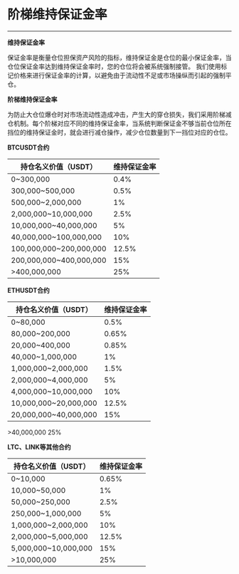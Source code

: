 # **阶梯维持保证金率**

------

**维持保证金率**

保证金率是衡量仓位担保资产风险的指标，维持保证金是仓位的最小保证金率，当仓位保证金率达到维持保证金率时，您的仓位将会被系统强制接管。 我们使用标记价格来进行保证金率的计算，以避免由于流动性不足或市场操纵而引起的强制平仓。

**阶梯维持保证金率**

为防止大仓位爆仓时对市场流动性造成冲击，产生大的穿仓损失，我们采用阶梯减仓机制。每个阶梯对应不同的维持保证金率，当系统判断保证金不够当前仓位所在挡位的维持保证金时，就会进行减仓操作，减少仓位数量到下一挡位对应的仓位。

**BTCUSDT合约**

| 持仓名义价值（USDT）    | 维持保证金率 |
| ----------------------- | ------------ |
| 0~300,000               | 0.4%         |
| 300,000~500,000         | 0.5%         |
| 500,000~2,000,000       | 1%           |
| 2,000,000~10,000,000    | 2.5%         |
| 10,000,000~40,000,000   | 5%           |
| 40,000,000~100,000,000  | 10%          |
| 100,000,000~200,000,000 | 12.5%        |
| 200,000,000~400,000,000 | 15%          |
| \>400,000,000           | 25%          |

**ETHUSDT合约**

| 持仓名义价值（USDT）  | 维持保证金率 |
| --------------------- | ------------ |
| 0~80,000              | 0.5%         |
| 80,000~200,000        | 0.65%        |
| 20,000~400,000        | 0.85%        |
| 40,000~1,000,000      | 1%           |
| 1,000,000~2,000,000   | 1.5%         |
| 2,000,000~4,000,000   | 5%           |
| 4,000,000~10,000,000  | 10%          |
| 10,000,000~20,000,000 | 12.5%        |
| 20,000,000~40,000,000 | 15%          |

\>40,000,000																						25%

**LTC、LINK等其他合约**

| 持仓名义价值（USDT） | 维持保证金率 |
| -------------------- | ------------ |
| 0~10,000             | 0.65%        |
| 10,000~50,000        | 1%           |
| 50,000~250,000       | 2.5%         |
| 250,000~1,000,000    | 5%           |
| 1,000,000~2,000,000  | 10%          |
| 2,000,000~5,000,000  | 12.5%        |
| 5,000,000~10,000,000 | 15%          |
| \>10,000,000         | 25%          |

